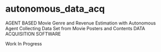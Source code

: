 # autonomous_data_acq
 AGENT BASED Movie Genre and Revenue Estimation with Autonomous Agent Collecting Data Set from Movie Posters and Contents DATA ACQUISITION SOFTWARE

 Work In Progress
